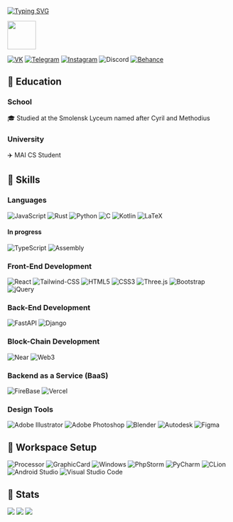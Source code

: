 [![Typing SVG](https://readme-typing-svg.herokuapp.com?pause=500&color=000000&lines=Hi+there%2C+I'm+Separatrix✌️)](https://git.io/typing-svg)

**<img src="https://aniyuki.com/wp-content/uploads/2021/05/aniyuki-anime-dance-gif-14.gif" width="64px" height="64px">**

[![VK](https://img.shields.io/badge/VK-0077FF?style=for-the-badge&logo=vk&logoColor=white)](https://vk.com/separatrix)
[![Telegram](https://img.shields.io/badge/Telegram-0088cc?style=for-the-badge&logo=telegram&logoColor=white)](https://t.me/separatrixxx)
[![Instagram](https://img.shields.io/badge/Instagram-%23E4405F.svg?style=for-the-badge&logo=Instagram&logoColor=white)](https://instagram.com/separatrix_x/)
![Discord](https://img.shields.io/badge/separatrix%239243-%235865F2.svg?style=for-the-badge&logo=discord&logoColor=white)
[![Behance](https://img.shields.io/badge/Behance-1769ff?style=for-the-badge&logo=behance&logoColor=white)](https://www.behance.net/nikitaloche75c)

## 🤧 Education

### School

🎓 Studied at the Smolensk Lyceum named after Cyril and Methodius

### University

✈️ MAI CS Student

## 🤯 Skills

### Languages

![JavaScript](https://img.shields.io/badge/JavaScript-323330?style=for-the-badge&logo=javascript&logoColor=F7DF1E)
![Rust](https://img.shields.io/badge/rust-%23000000.svg?style=for-the-badge&logo=rust&logoColor=white)
![Python](https://img.shields.io/badge/python-3670A0?style=for-the-badge&logo=python&logoColor=ffdd54)
![C](https://img.shields.io/badge/c-%2300599C.svg?style=for-the-badge&logo=c&logoColor=white)
![Kotlin](https://img.shields.io/badge/kotlin-%230095D5.svg?style=for-the-badge&logo=kotlin&logoColor=white)
![LaTeX](https://img.shields.io/badge/latex-%23008080.svg?style=for-the-badge&logo=latex&logoColor=white)

#### In progress

![TypeScript](https://img.shields.io/badge/typescript-%23007ACC.svg?style=for-the-badge&logo=typescript&logoColor=white)
![Assembly](https://img.shields.io/badge/assemblyscript-%23007ACC.svg?style=for-the-badge&logo=assemblyscript&logoColor=white)

### Front-End Development

![React](https://img.shields.io/badge/React-20232A?style=for-the-badge&logo=react&logoColor=61DAFB)
![Tailwind-CSS](https://img.shields.io/badge/tailwind_css-06B6D4?style=for-the-badge&logo=tailwind-css&logoColor=white)
![HTML5](https://img.shields.io/badge/html5-%23E34F26.svg?style=for-the-badge&logo=html5&logoColor=white)
![CSS3](https://img.shields.io/badge/css3-%231572B6.svg?style=for-the-badge&logo=css3&logoColor=white)
![Three.js](https://img.shields.io/badge/Three.js-000000?style=for-the-badge&logo=three.js&logoColor=white)
![Bootstrap](https://img.shields.io/badge/Bootstrap-563D7C?style=for-the-badge&logo=bootstrap&logoColor=white)
![jQuery](https://img.shields.io/badge/jQuery-0769AD?style=for-the-badge&logo=jquery&logoColor=white)

### Back-End Development

![FastAPI](https://img.shields.io/badge/FastAPI-005571?style=for-the-badge&logo=fastapi)
![Django](https://img.shields.io/badge/django-%23092E20.svg?style=for-the-badge&logo=django&logoColor=white)

### Block-Chain Development

![Near](https://img.shields.io/badge/Near-3C3C3D?style=for-the-badge&logo=data%3Aimage%2Fpng%3Bbase64%2CiVBORw0KGgoAAAANSUhEUgAAADIAAAAyCAMAAAAp4XiDAAABp1BMVEX%2F%2F%2F%2F%2F%2F%2F%2F%2F%2F%2F%2F%2F%2F%2F%2F%2F%2F%2F%2F%2F%2F%2F%2F%2F%2F%2F%2F%2F%2F%2F%2F%2F%2F%2F%2F%2F%2F%2F%2F%2F%2F%2F%2F%2F%2F%2F%2F%2F%2F%2F%2F%2F%2F%2F%2F%2F%2F%2F%2F%2F%2F%2F%2F%2F%2F%2F%2F%2F%2F%2F%2F%2F%2F%2F%2F%2F%2F%2F%2F%2F%2F%2F%2F%2F%2F%2F%2F%2F%2F%2F%2F%2F%2F%2F%2F%2F%2F%2F%2F%2F%2F%2F%2F%2F%2F%2F%2F%2F%2F%2F%2F%2F%2F%2F%2F%2F%2F%2F%2F%2F%2F%2F%2F%2F%2F%2F%2F%2F%2F%2F%2F%2F%2F%2F%2F%2F%2F%2F%2F%2F%2F%2F%2F%2F%2F%2F%2F%2F%2F%2F%2F%2F%2F%2F%2F%2F%2F%2F%2F%2F%2F%2F%2F%2F%2F%2F%2F%2F%2F%2F%2F%2F%2F%2F%2F%2F%2F%2F%2F%2F%2F%2F%2F%2F%2F%2F%2F%2F%2F%2F%2F%2F%2F%2F%2F%2F%2F%2F%2F%2F%2F%2F%2F%2F%2F%2F%2F%2F%2F%2F%2F%2F%2F%2F%2F%2F%2F%2F%2F%2F%2F%2F%2F%2F%2F%2F%2F%2F%2F%2F%2F%2F%2F%2F%2F%2F%2F%2F%2F%2F%2F%2F%2F%2F%2F%2F%2F%2F%2F%2F%2F%2F%2F%2F%2F%2F%2F%2F%2F%2F%2F%2F%2F%2F%2F%2F%2F%2F%2F%2F%2F%2F%2F%2F%2F%2F%2F%2F%2F%2F%2F%2F%2F%2F%2F%2F%2F%2F%2F%2F%2F%2F%2F%2F%2F%2F%2F%2F%2F%2F%2F%2F%2F%2F%2F%2F%2F%2F%2F%2F%2F%2F%2F%2F%2F%2F%2F%2F%2F%2F%2F%2F%2F%2F%2F%2F%2F%2F%2F%2F%2F%2F%2F%2F%2F%2F%2F%2F%2F%2F%2F%2F%2F%2F%2F%2F%2F%2F%2F%2F%2F%2F%2F%2F%2F%2F%2F%2F%2F%2F%2F%2F%2F%2F%2F%2F%2F%2F%2F%2F%2F%2F%2F%2F%2F%2F%2F%2F%2F%2F%2F%2F%2F%2F%2F%2F%2F%2F%2F%2F%2F%2F%2F%2F%2F%2F%2F%2F%2F%2F%2F%2F%2F%2F%2F%2F%2F%2F%2F%2F%2F%2F%2F%2F%2F%2F%2F%2F%2F%2F%2F%2F%2F%2F%2F%2F%2F%2F%2F%2F%2F%2F%2F%2F%2F%2F%2F%2F%2F%2F%2F%2F%2F%2F%2F%2F%2F%2F%2F%2F%2F%2F%2F%2F%2F%2F%2F%2F%2F%2F%2F%2F%2F%2F%2F%2F%2F%2F%2F%2F%2F%2F%2F%2F%2F%2F%2F%2F%2F%2F%2F%2F%2F%2F%2F%2F%2F%2F%2F%2F%2F%2F%2F%2F%2F%2F%2F%2F%2F%2F%2F%2F%2F%2F%2F%2F%2F%2F%2F%2F%2F%2F%2F%2F%2F%2F%2F%2F%2F%2F%2F%2F%2F%2F%2F%2F%2F%2F%2F%2F%2F%2F%2F%2F%2F%2F%2F%2F%2F%2F%2F%2F%2F%2F%2F%2F%2F%2F%2F%2F%2F%2F%2F%2F%2F%2F%2F%2F%2F%2F%2F%2F%2FyNQ0fAAAAjHRSTlMAAgQGBwgKCwwNDg8RExQVFxgZGxwfICEiIyQlJygpKiwvMDE5PD0%2FQEFCQ0RGR0hKS01OUVNUV1pdX2JlZ2tsbXFyc3R1dnh5e3x%2FgoWGiYqMjZCRlZiZm56foKGio6Smp6mssLK3uL2%20wMXGycrLzM7Q0dPY2d3f4OHl5ufo6evt7u%2Fx8vP1%20Pv9%2FhYI8SQAAAH6SURBVHjanNRTl%201QEEXheW3btm3bbtu2rev1n5uVkYyT7H0y%20nuu%20ViLRdr8PD%2F%2F20X8Tn7Jf7MTs%20bHT0kt1%2FA53SD9KdzMvLX9WvAQt%20uaN7kRYHWlAhdw2STTvBN4rtAuHBoV%20ASUKTS8lEQPpEApUKiIRpJsVagAyFdUPgmaowexRM%20IeSx%2Foktk2CZH8luB3RjTrjktA7Gke8%20wJWNLiXqqOXnUxpJRdsu0ELFDc95DRywZhhsyRYS6JOke0JaU8E7mJYHXkv6dx5lQIXPFir2Shg7iSeiQ2ce8bqltPd5k9ZQl48sAPktV4E84KNMG0KPvZE24LlMCbD9FioS3Mq%20J8iWUyVxLndAucyB1smLSkomVaRP2y7SlTrgqU5Y64ZXM29QJpTLXUyWrIhfSoRTJiV8twLJxSybXZE1uS70A%202TavYn91HbmXJap8Cc5kh5Z%2FULmnSdZUiOplUCxzE1nsqVLkjYkLOvhpGQEjo5L0n1Cy0ctmVxJZyzp40zC9u%20RaaU6lgx%201Lx1RHFJpq4nlpi7ZHimgCOpJ6bAn%2FxfQ1xTLClQ6DYJlg9lJmVSoJZEuxVRCnxV4O9Kkl1QKBfY1yNzE5cnCkydBjimBeW45crMTAvC164AcYIZ8AFfSFVnCuMr%20kSGWjLgB%20YhkZF%20KgzkAQCv%20YJVM25PzwAAAABJRU5ErkJggg%3D%3D&logoColor=white)
![Web3](https://img.shields.io/badge/Web_3-F16822?style=for-the-badge&logo=web3.js&logoColor=white)

### Backend as a Service (BaaS)

![FireBase](https://img.shields.io/badge/Firebase-ffaa00?style=for-the-badge&logo=Firebase&logoColor=white)
![Vercel](https://img.shields.io/badge/Vercel-000000?style=for-the-badge&logo=Vercel&logoColor=white)

### Design Tools

![Adobe Illustrator](https://img.shields.io/badge/adobe%20illustrator-%23FF9A00.svg?style=for-the-badge&logo=adobe%20illustrator&logoColor=white)
![Adobe Photoshop](https://img.shields.io/badge/adobe%20photoshop-%2331A8FF.svg?style=for-the-badge&logo=adobe%20photoshop&logoColor=white)
![Blender](https://img.shields.io/badge/blender-%23F5792A.svg?style=for-the-badge&logo=blender&logoColor=white)
![Autodesk](https://img.shields.io/badge/3ds%20Max-008484?style=for-the-badge&logo=autodesk&logoColor=white)
![Figma](https://img.shields.io/badge/figma-%23F24E1E.svg?style=for-the-badge&logo=figma&logoColor=white)

## 🥰 Workspace Setup

![Processor](https://img.shields.io/badge/AMD-Ryzen_5_3600-ff6200?style=for-the-badge&logo=amd&logoColor=white)
![GraphicCard](https://img.shields.io/badge/AMD-RX_580-ff0000?style=for-the-badge&logo=amd&logoColor=white)
![Windows](https://img.shields.io/badge/Windows_10-0078D6?style=for-the-badge&logo=windows&logoColor=white)
![PhpStorm](https://img.shields.io/badge/phpstorm-143?style=for-the-badge&logo=phpstorm&logoColor=black&color=black&labelColor=darkorchid)
![PyCharm](https://img.shields.io/badge/pycharm-143?style=for-the-badge&logo=pycharm&logoColor=black&color=black&labelColor=7cfa5c)
![CLion](https://img.shields.io/badge/CLion-143?style=for-the-badge&logo=clion&logoColor=black&color=black&labelColor=34eb9f)
![Android Studio](https://img.shields.io/badge/Android%20Studio-3DDC84.svg?style=for-the-badge&logo=android-studio&logoColor=white)
![Visual Studio Code](https://img.shields.io/badge/Visual%20Studio%20Code-0078d7.svg?style=for-the-badge&logo=visual-studio-code&logoColor=white)

## 🤮 Stats

![](https://github-profile-summary-cards.vercel.app/api/cards/profile-details?username=separatrixxx&theme=github)
![](http://github-profile-summary-cards.vercel.app/api/cards/repos-per-language?username=separatrixxx&theme=github)
![](https://github-profile-summary-cards.vercel.app/api/cards/most-commit-language?username=separatrixxx&theme=github)
